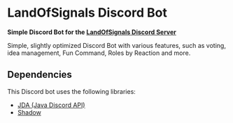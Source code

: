 # LandOfSignals Discord Bot

**Simple Discord Bot for the [LandOfSignals Discord Server](https://discord.gg/ykAqHKYjVM)**

Simple, slightly optimized Discord Bot with various features, such as voting, idea management, Fun Command, Roles by
Reaction and more.

## Dependencies

This Discord bot uses the following libraries:

* [JDA (Java Discord API)](https://github.com/DV8FromTheWorld/JDA)
* [Shadow](https://github.com/johnrengelman/shadow)
